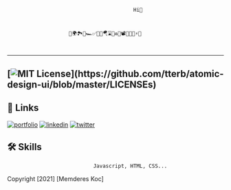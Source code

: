                     
                                

                                             Hi👋 
#
                        🥳🌍🏞️🗽🏎️✅🛴⛵🪂⌛📅♻️🔭📽️📼💾🎵⚡🧿                 
#

---
[![MIT License](https://img.shields.io/apm/l/atomic-design-ui.svg?)](https://github.com/tterb/atomic-design-ui/blob/master/LICENSEs)
---

## 🔗 Links
[![portfolio](https://img.shields.io/badge/my_portfolio-000?style=for-the-badge&logo=ko-fi&logoColor=white)](https://mendereskoc.github.io/Menderes-Koc-Portfolio/)
[![linkedin](https://img.shields.io/badge/linkedin-0A66C2?style=for-the-badge&logo=linkedin&logoColor=white)](https://www.linkedin.com/in/mendereskoc/)
[![twitter](https://img.shields.io/badge/twitter-1DA1F2?style=for-the-badge&logo=twitter&logoColor=white)](https://twitter.com/Mendereskoc4)

## 🛠 Skills
                                Javascript, HTML, CSS...












Copyright [2021] [Memderes Koc]
